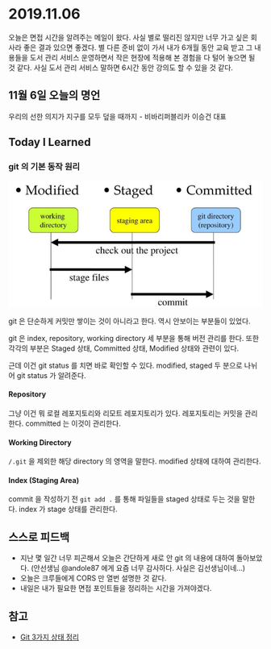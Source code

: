 # 2019.11.06

오늘은 면접 시간을 알려주는 메일이 왔다. 사실 별로 떨리진 않지만 너무 가고 싶은 회사라 좋은 결과 있으면 좋겠다. 별 다른 준비 없이 가서 내가 6개월 동안 교육 받고 그 내용들을 도서 관리 서비스 운영하면서 작은 현장에 적용해 본 경험을 다 털어 놓으면 될 것 같다. 사실 도서 관리 서비스 말하면 6시간 동안 강의도 할 수 있을 것 같다.

## 11월 6일 오늘의 명언

우리의 선한 의지가 지구를 모두 덮을 때까지 - 비바리퍼블리카 이승건 대표

## Today I Learned

### git 의 기본 동작 원리

![git inner flow](./img/2019_11_06_git_flow.png)

git 은 단순하게 커밋만 쌓이는 것이 아니라고 한다. 역시 안보이는 부분들이 있었다. 

git 은 index, repository, working directory 세 부분을 통해 버전 관리를 한다. 또한 각각의 부분은 Staged 상태, Committed 상태, Modified 상태와 관련이 있다.

근데 이건 git status 를 치면 바로 확인할 수 있다. modified, staged 두 분으로 나뉘어 git status 가 알려준다.

#### Repository

그냥 이건 뭐 로컬 레포지토리와 리모트 레포지토리가 있다. 레포지토리는 커밋을 관리한다. committed 는 이것이 관리한다.

#### Working Directory

``/.git`` 을 제외한 해당 directory 의 영역을 말한다. modified 상태에 대하여 관리한다.

#### Index (Staging Area)

commit 을 작성하기 전 ``git add .`` 를 통해 파일들을 staged 상태로 두는 것을 말한다. index 가 stage 상태를 관리한다.

## 스스로 피드백

* 지난 몇 일간 너무 피곤해서 오늘은 간단하게 새로 안 git 의 내용에 대하여 돌아보았다. (안선생님 @andole87 에게 요즘 너무 감사하다. 사실은 김선생님이네...)
* 오늘은 크루들에게 CORS 만 열번 설명한 것 같다.
* 내일은 내가 필요한 면접 포인트들을 정리하는 시간을 가져야겠다.

## 참고
* [Git 3가지 상태 정리](https://medium.com/sjk5766/git-3%EA%B0%80%EC%A7%80-%EC%83%81%ED%83%9C%EC%99%80-%EA%B0%84%EB%8B%A8-%EB%AA%85%EB%A0%B9%EC%96%B4-%EC%A0%95%EB%A6%AC-a80161aacec1)